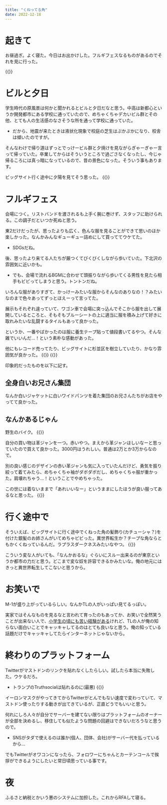 ```yaml
---
title: "くねってる角"
date: 2022-12-18
---
```


# 起きて
お昼過ぎ。よく寝た。今日はお出かけした。フルギフェスなるものがあるのでそれを見に行った。

{{<tweet user="dango_bot" id="1604434051116343296">}}

# ビルと夕日

学生時代の原風景は何かと聞かれるとビルと夕日だなと思う。中高は新都心というか開発都市にある学校に通っていたので、めちゃくちゃデカいビル群とその他、とても人の生活感のなさそうな所を通って学校に通っていた。
- だから、地震が来たときは液状化現象で校庭の芝生はぷかぷかになり、校舎は傾いたのですが。

そんなわけで帰り道はずっとでっけービル群と夕焼けを見ながらぎゃーぎゃー言って帰っていた。卒業してからはそういうところで過ごさなくなったし、今じゃ帰るころには真っ暗になっているので、昔の景色になった。そういう事もあります。

ビッグサイト行く途中に夕陽を見てそう思った。
{{<tweet user="dango_bot" id="1604433881242836993">}}

# フルギフェス
会場につく。リストバンドを渡されるも上手く腕に巻けず、スタッフに助けられる。この調子だといつか死ぬと思う。

東2だけだったが、思ったよりも広く、色んな服を見ることができて思いのほか楽しかった。なんかみんなギューギュー詰めにして買っててウケてた。
- SDGsだね。


後、思ったより来てる人たちが厳つくてびくびくしながら歩いていた。下北沢の雰囲気に近いかも。
- でも、会場で流れるBGMに合わせて頭振りながら歩いてくる男性を見たら相手もビビってしまうと思う。トントンだね。

いろんな服がありすぎて、かっけーみたいな服からそんなのありなの！？みたいなのまで色々あってずっとほえーって言ってた。

展示もそれぞれ違っていて、ワゴン車で会場に突っ込んでそこから服を出して展開しているところと、そもそもブルーシートの上に適当に服を積み上げて好きに取れみたいな乱闘するタイルもあって良かった。

というか、一番やばかったのは服に養生テープ貼って値段書いてるやつ。そんな雑でいいんだ...！という素朴な感動があった。

他にもレコード売ってたり、ビッグサイトに杉並区を樹立していたり、かなり雰囲気が良かった。
{{<tweet user="dango_bot" id="1604434142715817984">}}
{{<tweet user="dango_bot" id="1604434555892400130">}}

印象的だったものを以下に記す。

## 全身白いお兄さん集団
なんか白いジャケットに白いワイドパンツを着た集団のお兄さんたちがお店をやってて良かった。

## なんかあるじゃん
野生のバイク。
{{<tweet user="dango_bot" id="1604459612282843136">}}

自分の買い物は革ジャンを一つ。赤いやつ。まえから革ジャンほしいなーと思っていたので買えて良かった。3000円はうれしい。普通は2万とか3万からなので。

別の良い感じのデザインの赤い革ジャンも気に入っていたんだけど、勇気を振り絞って着てみたら、めちゃくちゃ袖がダボダボだし、めちゃくちゃ服が重かった。肩壊れちゃう...！ということでやめちゃった。

この世には着ないままで「あれいいなー」というままにしたほうが良い服ってあるなと思った。
{{<tweet user="dango_bot" id="1604434904090955776">}}

# 行く途中で
そういえば、ビッグサイトに行く途中でくねった角の髪飾り(カチューシャ？)を付けた銀髪のお姉さんがいてめちゃビビった。異世界転生か？チープな角ならともかくくねっているんだ。ラプラスダークネスみたいなやつ。
{{<tweet user="dango_bot" id="1604435383609020416">}}

こういう変な人がいても、「なんかおるな」ぐらいにスルー出来るのが東京というか都市の力だと思う。どこまで変な奴を許容できるかみたいな。俺の地元にはきっと異世界転生してこないと思うから。

# お笑いで
M-1が盛り上がっているらしい。なんかTLの人がいっぱい見てるっぽい。

実家ではそんなものを見るなと言われて育ったのもあってか、お笑いで全然笑うことが出来ない人で、[小学生の頃にも苦い経験がある](/post/2021-12-19)けれど、TLの人が俺の知らない面白いことでキャッキャしてるのはとても良いなと思う。俺の知っている話題だけでキャッキャしてたらインターネットじゃないから。

# 終わりのプラットフォーム
Twitterがマストドンのリンクを貼れなくしたらしい。試したら本当に失敗した。ウケるだろ。
- トランプのTruthsocialは貼れるのに(最悪)
{{<tweet user="dango_bot" id="1603670752502300672">}}

イーロンマスクがやってきてからTwitterがとんでもない速度で変わっていて、マストドン使ったりする動きが出てきているが、正直どうでもいいと思う。


何れにしろ人々が自分でサーバーを建てない限りはプラットフォームのオーナーが全部を決めるし、移住しても似たような問題の回避はできないだろうなと思うので。
- SNSがタダで使えるのは誰か(個人、団体、会社)がサーバー代を払っているから...



でもTwitterがオワコンになったら、フォロワーにちゃんとカーテンコールで挨拶ができるようにしたいと常日頃思っている事です。

# 夜
ふるさと納税とかいう悪のシステムに加担した。これからRFAして寝る。